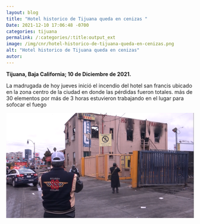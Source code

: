 ```yaml
---
layout: blog
title: "Hotel historico de Tijuana queda en cenizas "
Date: 2021-12-10 17:06:48 -0700
categories: tijuana
permalink: /:categories/:title:output_ext
image: /img/cnr/hotel-historico-de-tijuana-queda-en-cenizas.png
alt: "Hotel historico de Tijuana queda en cenizas"
autor:
---
```


**Tijuana, Baja California; 10 de Diciembre de 2021.** 

La madrugada de hoy jueves inició el incendio del hotel san francis ubicado en la zona centro de la ciudad en donde las pérdidas fueron totales.
más de 30 elementos por más de 3 horas estuvieron trabajando en el lugar para sofocar el fuego 


<div id="carouselExampleSlidesOnly" class="carousel slide" data-ride="carousel">
  <div class="carousel-inner">
    <div class="carousel-item active">
       <img class="d-block w-100" src="/img/cnr/hotel-historico-de-tijuana-queda-en-cenizas.png" loading="lazy"  alt="Hotel historico de Tijuana queda en cenizas">
    </div>
  </div>
</div>